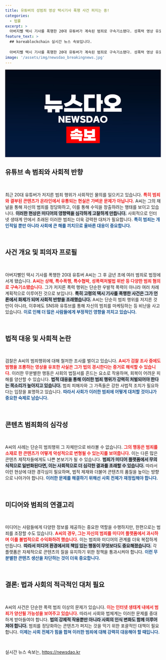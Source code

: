 ```yaml
---
title: 유튜버의 성범죄 영상 택시기사 폭행 사건 퍼지는 중!
categories:
  - 법률
excerpt: >
  아버지뻘 택시 기사를 폭행한 20대 유튜버가 계속된 범죄로 구속기소됐다. 성폭력 영상 유포와 폭행 행각으로 논란에 휩싸인 그는 법정에서 제대로 된 대가를 치를까? 클릭해 자세히 알아보세요!
feature_text: >
  ## koreablockchain 실시간 뉴스 속보입니다.

  아버지뻘 택시 기사를 폭행한 20대 유튜버가 계속된 범죄로 구속기소됐다. 성폭력 영상 유포와 폭행 행각으로 논란에 휩싸인 그는 법정에서 제대로 된 대가를 치를까? 클릭해 자세히 알아보세요!
image: '/assets/img/newsdao_breakingnews.jpg'
---
```


<p><img src="/assets/img/newsdao_breakingnews.jpg" alt="koreablockchain 속보" /></p>

<h2 data-ke-size="size26">유튜브 속 범죄와 사회적 반향</h2>

<p data-ke-size="size16">&nbsp;</p>

<p>최근 20대 유튜버가 저지른 범죄 행위가 사회적인 물의를 일으키고 있습니다. <b><span style="color: #ee2323;">특히 범죄와 결부된 콘텐츠가 온라인에서 유통되는 현실은 가벼운 문제가 아닙니다.</span></b> A씨는 그의 채널을 통해 자신의 범죄를 정당화하고, 이를 통해 수익을 창출하려는 행태를 보이고 있습니다. <b><span style="background-color: #21538527;">이러한 현상은 미디어의 영향력을 심각하게 고찰하게 만듭니다.</span></b> 사회적으로 인터넷 생태계 안에서 초래된 이러한 범죄는 더욱 강력한 대처가 필요합니다. <b><span style="color: #1a5490;">특히 범죄는 개인적일 뿐만 아니라 사회에 큰 해를 끼치므로 올바른 대응이 중요합니다.</span></b></p>

<p data-ke-size="size16">&nbsp;</p>

<h2 data-ke-size="size26">사건 개요 및 피의자 프로필</h2>

<p data-ke-size="size16">&nbsp;</p>

<p>아버지뻘인 택시 기사를 폭행한 20대 유튜버 A씨는 그 후 금년 초에 여러 범죄로 법정에 서게 됐습니다. <b><span style="color: #ee2323;">A씨는 상해, 특수폭행, 특수협박, 성폭력처벌법 위반 등 다양한 범죄 혐의로 구속기소됐습니다.</span></b> 그가 저지른 폭력 행위는 단순한 우발적 폭력이 아니라 여러 차례 계획적으로 이루어진 것으로 보입니다. <b><span style="background-color: #21538527;">특히 고령의 택시 기사를 폭행한 사건은 그가 언론에서 화제가 되며 사회적 반향을 초래했습니다.</span></b> A씨는 단순히 범죄 행위를 저지른 것만이 아니라, 이후에도 SNS와 유튜브를 통해 자신의 범죄를 마케팅하는 등 비난을 사고 있습니다. <b><span style="color: #1a5490;">이로 인해 더 많은 사람들에게 부정적인 영향을 끼치고 있습니다.</span></b></p>

<p data-ke-size="size16">&nbsp;</p>

<h2 data-ke-size="size26">법적 대응 및 사회적 논란</h2>

<p data-ke-size="size16">&nbsp;</p>

<p>검찰은 A씨의 범죄행위에 대해 철저한 조사를 벌이고 있습니다. <b><span style="color: #ee2323;">A씨가 검찰 조사 중에도 범행을 조롱하는 영상을 유포한 사실은 그가 법의 경시한다는 증거로 해석할 수 있습니다.</span></b> 이러한 무분별한 행동은 사회의 법질서를 흔드는 요소로 작용하며, 회복이 어려운 피해를 양산할 수 있습니다. <b><span style="background-color: #21538527;">법적 대응을 통해 이러한 범죄 행위가 강력히 처벌되어야 한다는 목소리가 높아지고 있습니다.</span></b> 범죄 피해자와 그 가족들은 강한 사법적 조치가 필요하다는 입장을 표명하고 있습니다. <b><span style="color: #1a5490;">따라서 사회가 이러한 범죄에 어떻게 대처할 것이냐가 중요한 숙제로 남습니다.</span></b></p>

<p data-ke-size="size16">&nbsp;</p>

<h2 data-ke-size="size26">콘텐츠 범죄화의 심각성</h2>

<p data-ke-size="size16">&nbsp;</p>

<p>A씨의 사례는 단순히 범죄행위 그 자체만으로 바라볼 수 없습니다. <b><span style="color: #ee2323;">그의 행동은 범죄를 소재로 한 콘텐츠가 어떻게 악성적으로 변형될 수 있는지를 보여줍니다.</span></b> 이는 다른 많은 콘텐츠 제작자들에게도 나쁜 본보기가 될 수 있습니다. <b><span style="background-color: #21538527;">범죄가 미디어 플랫폼에서 무의식적으로 일반화된다면, 이는 사회적으로 더 심각한 결과를 초래할 수 있습니다.</span></b> 따라서 이런 현상에 대한 경각심이 필요하며, 법적 제재와 더불어 콘텐츠의 품질을 높이는 방향으로 나아가야 합니다. <b><span style="color: #1a5490;">이러한 문제를 해결하기 위해선 사회 전체가 재정립해야 합니다.</span></b></p>

<p data-ke-size="size16">&nbsp;</p>

<h2 data-ke-size="size26">미디어와 범죄의 연결고리</h2>

<p data-ke-size="size16">&nbsp;</p>

<p>미디어는 사람들에게 다양한 정보를 제공하는 중요한 역할을 수행하지만, 한편으로는 범죄를 조장할 수도 있습니다. <b><span style="color: #ee2323;">A씨의 경우, 그는 자신의 범죄를 미디어 플랫폼에서 과시하며 이를 불법적으로 수익화하려 했습니다.</span></b> 이는 범죄와 미디어의 관계를 더욱 복잡하게 만듭니다. <b><span style="background-color: #21538527;">따라서 미디어 환경에서의 책임 있는 행동이 무엇보다도 중요해졌습니다.</span></b> 각 플랫폼은 자체적으로 콘텐츠의 질을 유지하기 위한 정책을 통과시켜야 합니다. <b><span style="color: #1a5490;">이런 무분별한 콘텐츠 생산을 차단하는 것이 더욱 중요합니다.</span></b></p>

<p data-ke-size="size16">&nbsp;</p>

<h2 data-ke-size="size26">결론: 법과 사회의 적극적인 대처 필요</h2>

<p data-ke-size="size16">&nbsp;</p>

<p>A씨의 사건은 단순한 폭력 범죄 이상의 문제가 있습니다. <b><span style="color: #ee2323;">이는 인터넷 생태계 내에서 범죄가 양산될 가능성을 보여주고 있습니다.</span></b> 따라서 사회와 법체계는 이러한 문제를 중대하게 받아들여야 합니다. <b><span style="background-color: #21538527;">법의 강제적 작용뿐만 아니라 사회의 인식 변화도 함께 이루어져야 합니다.</span></b> 범죄를 정당화하는 콘텐츠가 퍼지는 것을 막기 위한 포괄적인 대책이 필요합니다. <b><span style="color: #1a5490;">이제는 사회 전체가 힘을 합쳐 이러한 범죄에 대해 강력히 대응해야 할 때입니다.</span></b></p>

<p data-ke-size="size16">&nbsp;</p>
실시간 뉴스 속보는, <a href="https://newsdao.kr" rel="dofollow">https://newsdao.kr</a>


